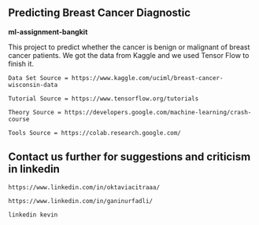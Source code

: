 ## Predicting Breast Cancer Diagnostic
**ml-assignment-bangkit**

This project to predict whether the cancer is benign or malignant of breast cancer patients. We got the data from Kaggle and we used Tensor Flow to finish it.

	Data Set Source = https://www.kaggle.com/uciml/breast-cancer-wisconsin-data

	Tutorial Source = https://www.tensorflow.org/tutorials

	Theory Source = https://developers.google.com/machine-learning/crash-course
	
	Tools Source = https://colab.research.google.com/


## Contact us further for suggestions and criticism in linkedin

	https://www.linkedin.com/in/oktaviacitraaa/

	https://www.linkedin.com/in/ganinurfadli/

	linkedin kevin
